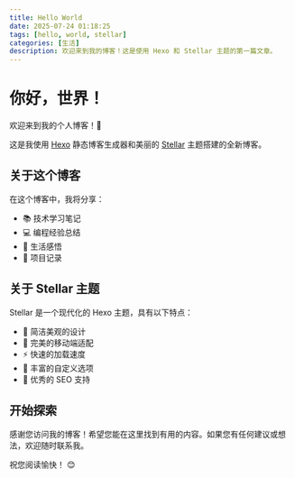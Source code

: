 ```yaml
---
title: Hello World
date: 2025-07-24 01:18:25
tags: [hello, world, stellar]
categories: [生活]
description: 欢迎来到我的博客！这是使用 Hexo 和 Stellar 主题的第一篇文章。
---
```


# 你好，世界！

欢迎来到我的个人博客！🎉

这是我使用 [Hexo](https://hexo.io/) 静态博客生成器和美丽的 [Stellar](https://xaoxuu.com/wiki/stellar/) 主题搭建的全新博客。

## 关于这个博客

在这个博客中，我将分享：

- 📚 技术学习笔记
- 💻 编程经验总结  
- 🌱 生活感悟
- 🎯 项目记录

## 关于 Stellar 主题

Stellar 是一个现代化的 Hexo 主题，具有以下特点：

- 🎨 简洁美观的设计
- 📱 完美的移动端适配
- ⚡ 快速的加载速度
- 🔧 丰富的自定义选项
- 🎯 优秀的 SEO 支持

## 开始探索

感谢您访问我的博客！希望您能在这里找到有用的内容。如果您有任何建议或想法，欢迎随时联系我。

祝您阅读愉快！ 😊
